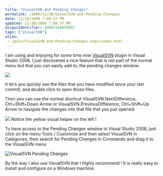 ```yaml
---
title: "VisualSVN and Pending Changes"
permalink: /2009/11/30/VisualSVN-and-Pending-Changes/
date: 11/30/2009 7:09:37 PM
updated: 11/30/2009 7:09:37 PM
disqusIdentifier: 20091130070937
tags: ["VisualSVN"]
alias:
 - /post/VisualSVN-and-Pending-Changes.aspx/index.html
---
```

I am using and enjoying for some time now [VisualSVN](http://www.visualsvn.com/visualsvn/) plugin in Visual Studio 2008. I just discovered a nice feature that is not part of the normal menu but that you can easily add to; the pending changes window:

![](/images/2009/VisualSVN-and-Pending-Changes-1.png)
<!-- more -->

It let’s you quickly see the files that you have modified since your last commit, and double click to open those files.

Then you can use the normal shortcut VisualSVN.NextDifference, Ctrl+Shift+Down Arrow or VisualSVN.PreviousDifference, Ctrl+Shift+Up Arrow to navigate the changes into that file that you just opened:

![](/images/2009/VisualSVN-and-Pending-Changes-2.png)
Notice the yellow visual helper on the left !

To have access to the Pending Changes window in Visual Studio 2008, just click on the menu Tools / Customize and then select VisualSVN in Categories, then search for Pending Changes in Commands and drag it to the VisualSVN menu

![VisualSVN Pending Changes](/images/2009/VisualSVN-and-Pending-Changes-3.png)

By the way I also use VisualSVN that I highly recommend ! It is really easy to install and configure on a Windows machine.
